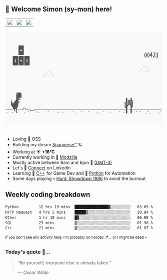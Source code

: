 <h2>
  <!--START_SECTION:emoji-->
  🦷
  <!--END_SECTION:emoji-->
  Welcome Simon (sy-mon) here!
</h2>

<table border=0>
 <tbody>
  <tr>
   <td>
    <a href=linkedin.com/in/itssimmons>
     <img src=https://upload.wikimedia.org/wikipedia/commons/thumb/c/ca/LinkedIn_logo_initials.png/960px-LinkedIn_logo_initials.png height=20>
    </a>
   </td>
   <td>
    <a href=https://stackoverflow.com/users/18514274>
     <img src=https://images.icon-icons.com/2108/PNG/512/stackoverflow_icon_130823.png height=20>
    </a>
   </td>
   <td>
    <a href=https://www.codewars.com/users/itssimmons>
     <img src=https://www.codewars.com/users/itssimmons/badges/micro>
    </a>
   </td>
  </tr>
 </tbody>
</table>

<section>
 <img src=./static/banner.gif height=300 width=1000>
</section>
<br/>

<ul>
  <li>
     Loving 🤍 OSS
  </li>
  <li>
    Building my dream&nbsp;<a href=https://github.com/snapverse target=_blank>Snapverse™</a> 🪐
  </li>
  <li>
		<!--START_SECTION:weather-->
		Working at <b>☀️   +16°C</b>
		<!--END_SECTION:weather-->
  </li>
  <li>
    Currently working in 💬&nbsp;<a href=https://github.com/itssimmons?tab=repositories&q=modzilla&type=source&language=&sort= target=_blank>Modzilla</a>
  </li>
  <li>
    Mostly active between 9am and 6pm 🚩 <a href=https://onlinealarmkur.com/world/es target=_blank>(GMT-3)</a>
  </li>
  <li>
    Let's 🔗&nbsp;<a href=https://www.linkedin.com/in/itssimmons target=_blank>Connect</a> on LinkedIn
  </li>
  <li>
    Learning 👴&nbsp;<a href=https://images3.memedroid.com/images/UPLOADED755/65f2bce6734f6.webp target=_blank>C++</a> for Game Dev and 🐍&nbsp;<a href=https://qph.cf2.quoracdn.net/main-qimg-4472b6229cb75bf66ab531f3ebd4f975-lq target=_blank>Python</a> for Automation
  </li>
  <li>
    Some days playing 💀&nbsp;<a href=https://www.huntshowdown.com target=_blank>Hunt: Showdown 1986</a> to avoid the burnout
  </li>
</ul>

<h2><b>Weekly coding breakdown </b></h2>

<!--START_SECTION:waka-->

```txt
Python         12 hrs 19 mins  ███████████████▓░░░░░░░░░   63.05 %
HTTP Request   4 hrs 5 mins    █████▒░░░░░░░░░░░░░░░░░░░   20.94 %
Other          1 hr 10 mins    █▓░░░░░░░░░░░░░░░░░░░░░░░   06.00 %
SQL            23 mins         ▒░░░░░░░░░░░░░░░░░░░░░░░░   01.98 %
C++            21 mins         ▒░░░░░░░░░░░░░░░░░░░░░░░░   01.87 %
```

<!--END_SECTION:waka-->

<sup>If you don't see any activity here, I'm probably on holiday 🪁... or I might be dead 💀</sup>

<h3>Today's quote 🤔...</h3>

<!--START_SECTION:quote-->
<blockquote cite="http://example.com/source.html">
  <p>“Be yourself; everyone else is already taken.”</p>
  <cite>― Oscar Wilde</cite>
</blockquote>

<!--END_SECTION:quote-->
